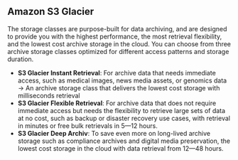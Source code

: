## Amazon S3 Glacier
The storage classes are purpose-built for data archiving, and are designed to provide you with the highest performance, the most retrieval flexibility, and the lowest cost archive storage in the cloud. You can choose from three archive storage classes optimized for different access patterns and storage duration.
* **S3 Glacier Instant Retrieval**: For archive data that needs immediate access, such as medical images, news media assets, or genomics data -> An archive storage class that delivers the lowest cost storage with milliseconds retrieval
* **S3 Glacier Flexible Retrieval**: For archive data that does not require immediate access but needs the flexibility to retrieve large sets of data at no cost, such as backup or disaster recovery use cases, with retrieval in minutes or free bulk retrievals in 5—12 hours.
* **S3 Glacier Deep Archiv**: To save even more on long-lived archive storage such as compliance archives and digital media preservation, the lowest cost storage in the cloud with data retrieval from 12—48 hours.
